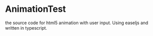 AnimationTest
=============

the source code for html5 animation with user input. Using easeljs and written in typescript.
